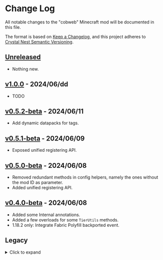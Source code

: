 # Change Log

All notable changes to the "cobweb" Minecraft mod will be documented in this file.

The format is based on [Keep a Changelog](https://keepachangelog.com/en/1.0.0/),
and this project adheres to [Crystal Nest Semantic Versioning](https://crystalnest.it/#/versioning).

## [Unreleased]

- Nothing new.

## [v1.0.0] - 2024/06/dd

- TODO

## [v0.5.2-beta] - 2024/06/11

- Add dynamic datapacks for tags.

## [v0.5.1-beta] - 2024/06/09

- Exposed unified registering API.

## [v0.5.0-beta] - 2024/06/08

- Removed redundant methods in config helpers, namely the ones without the mod ID as parameter.
- Added unified registering API.

## [v0.4.0-beta] - 2024/06/08

- Added some Internal annotations.
- Added a few overloads for some `TierUtils` methods.
- 1.18.2 only: Integrate Fabric Polyfill backported event.

## Legacy

<details>
 <summary>Click to expand</summary>

  ### [1.18.2-0.0.3.7-beta] - 2024/05/30
  
  - Backport to 1.18.2.
  
  ### [1.19.2-0.0.3.7-beta] - 2024/05/29
  
  - Fix missing nightconfig dependency on dependants.
  
  ### [1.19.2-0.0.3.6-beta] - 2024/05/29
  
  - Backport to 1.19.2.
  
  ### [1.19.4-0.0.3.6-beta] - 2024/05/28
  
  - Backport to 1.19.4.
  
  ### [1.20.2-0.0.3.6-beta] - 2024/05/28
  
  - Fix NeoForge build.
  
  ### [1.20.2-0.0.3.5-beta] - 2024/05/27
  
  - Fix Forge distribution.
  
  ### [1.20.4-0.0.3.5-beta] - 2024/05/26
  
  - Improve Forge distribution.
  
  ### [1.20.4-0.0.3.4-beta] - 2024/05/26
  
  - Fix Forge distribution.
  
  ### [1.20.4-0.0.3.3-beta] - 2024/05/26
  
  - Nothing new, just a test.
  
  ### [1.20.4-0.0.3.2-beta] - 2024/05/26
  
  - Revert to working version.
  
  ### [1.20.4-0.0.3.1-beta] - 2024/05/26
  
  - Attempt to fix Forge distribution, but instead broke everything.
  
  ### [1.20.4-0.0.3.0-beta] - 2024/05/18
  
  - Fixed declared related dependencies on CurseForge.
  
  ### [1.20.4-0.0.2.6-alpha] - 2024/05/16
  
  - Changed declared related dependencies.
  
  ### [1.20.4-0.0.2.5-alpha] - 2024/05/08
  
  - Fixed NPE when using config with NeoForge.
  
  ### [1.20.4-0.0.2.4-alpha] - 2024/05/06
  
  - Made FCAP an optional dependency in development environments too.
  
  ### [1.20.4-0.0.2.3-alpha] - 2024/05/06
  
  - Moved the services into a more proper class.
  
  ### [1.20.4-0.0.2.2-alpha] - 2024/05/04

  - Improved tool tiers API.
  - Fixed rare NPE.
  
  ### [1.20.4-0.0.2.1-alpha] - 2024/05/04
  
  - Improved tool tiers API.
  
  ### [1.20.4-0.0.2.0-alpha] - 2024/05/04
  
  - Added tool tiers API.
  
  ### [1.20.4-0.0.1.1-alpha] - 2024/05/01

  - Fixed Fabric jar.
  - Updated in-game icons and readme.
  - Made FCAP an actual optional dependency at runtime.

  ### [1.20.4-0.0.1.0-alpha] - 2024/04/30
  
  - Added utility to retrieve in-game IDs.
  - Added first draft of a unified configuration system.
  - Added Fabric specific registering system.
</details>

[Unreleased]: https://github.com/crystal-nest/cobweb
[README]: https://github.com/crystal-nest/cobweb#readme

[v1.0.0]: https://github.com/crystal-nest/cobweb/releases?q=1.0.0

[v0.5.2-beta]: https://github.com/crystal-nest/cobweb/releases?q=0.5.2-beta
[v0.5.1-beta]: https://github.com/crystal-nest/cobweb/releases?q=0.5.1-beta
[v0.5.0-beta]: https://github.com/crystal-nest/cobweb/releases?q=0.5.0-beta
[v0.4.0-beta]: https://github.com/crystal-nest/cobweb/releases?q=0.4.0-beta

[1.18.2-0.0.3.7-beta]: https://github.com/crystal-nest/cobweb/releases/tag/v1.18.2-0.0.3.7-beta
[1.19.2-0.0.3.7-beta]: https://github.com/crystal-nest/cobweb/releases/tag/v1.19.2-0.0.3.7-beta
[1.19.2-0.0.3.6-beta]: https://github.com/crystal-nest/cobweb/releases/tag/v1.19.2-0.0.3.6-beta
[1.19.4-0.0.3.6-beta]: https://github.com/crystal-nest/cobweb/releases/tag/v1.19.4-0.0.3.6-beta
[1.20.2-0.0.3.6-beta]: https://github.com/crystal-nest/cobweb/releases/tag/v1.20.2-0.0.3.6-beta
[1.20.2-0.0.3.5-beta]: https://github.com/crystal-nest/cobweb/releases/tag/v1.20.2-0.0.3.5-beta
[1.20.4-0.0.3.5-beta]: https://github.com/crystal-nest/cobweb/releases/tag/v1.20.4-0.0.3.5-beta
[1.20.4-0.0.3.4-beta]: https://github.com/crystal-nest/cobweb/releases/tag/v1.20.4-0.0.3.4-beta
[1.20.4-0.0.3.3-beta]: https://github.com/crystal-nest/cobweb/releases/tag/v1.20.4-0.0.3.3-beta
[1.20.4-0.0.3.2-beta]: https://github.com/crystal-nest/cobweb/releases/tag/v1.20.4-0.0.3.2-beta
[1.20.4-0.0.3.1-beta]: https://github.com/crystal-nest/cobweb/releases/tag/v1.20.4-0.0.3.1-beta
[1.20.4-0.0.3.0-beta]: https://github.com/crystal-nest/cobweb/releases/tag/v1.20.4-0.0.3.0-beta
[1.20.4-0.0.2.6-alpha]: https://github.com/crystal-nest/cobweb/releases/tag/v1.20.4-0.0.2.6-alpha
[1.20.4-0.0.2.5-alpha]: https://github.com/crystal-nest/cobweb/releases/tag/v1.20.4-0.0.2.5-alpha
[1.20.4-0.0.2.4-alpha]: https://github.com/crystal-nest/cobweb/releases/tag/v1.20.4-0.0.2.4-alpha
[1.20.4-0.0.2.3-alpha]: https://github.com/crystal-nest/cobweb/releases/tag/v1.20.4-0.0.2.3-alpha
[1.20.4-0.0.2.2-alpha]: https://github.com/crystal-nest/cobweb/releases/tag/v1.20.4-0.0.2.2-alpha
[1.20.4-0.0.2.1-alpha]: https://github.com/crystal-nest/cobweb/releases/tag/v1.20.4-0.0.2.1-alpha
[1.20.4-0.0.2.0-alpha]: https://github.com/crystal-nest/cobweb/releases/tag/v1.20.4-0.0.2.0-alpha
[1.20.4-0.0.1.1-alpha]: https://github.com/crystal-nest/cobweb/releases/tag/v1.20.4-0.0.1.1-alpha
[1.20.4-0.0.1.0-alpha]: https://github.com/crystal-nest/cobweb/releases/tag/v1.20.4-0.0.1.0-alpha
